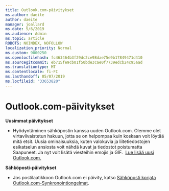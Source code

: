 ```yaml
---
title: Outlook.com-päivitykset
ms.author: daeite
author: daeite
manager: joallard
ms.date: 5/6/2019
ms.audience: Admin
ms.topic: article
ROBOTS: NOINDEX, NOFOLLOW
localization_priority: Normal
ms.custom: 9000250
ms.openlocfilehash: fc463464b3f29dc2ce98dae75e9b17849471d410
ms.sourcegitcommit: eb715fe9cb01f50bde3cae0f7739edcb24c95aad
ms.translationtype: MT
ms.contentlocale: fi-FI
ms.lasthandoff: 05/07/2019
ms.locfileid: "33653820"
---
```

# <a name="outlookcom-updates"></a>Outlook.com-päivitykset

**Uusimmat päivitykset**

- Hyödyntäminen sähköpostin kanssa uuden Outlook.com. Olemme olet virtaviivaistetun hakuun, jotta se on helpompaa kuin koskaan voit löytää mitä etsit. Uusia ominaisuuksia, kuten valokuvia ja liitetiedostojen esikatselun ansiosta voit nähdä kuvat ja tiedostot poistumatta Saapuneet. Ja nyt voit lisätä viesteihin emojis ja GIF.  [Lue lisää uusi Outlook.com.](https://support.office.com/article/40676ad0-c831-45ac-a023-5be633be798d)

**Sähköposti-päivitykset**

- Jos postilaatikkoon Outlook.com ei päivity, katso [Sähköposti korjata Outlook.com-Synkronointiongelmat](https://support.office.com/article/d39e3341-8d79-4bf1-b3c7-ded602233642).